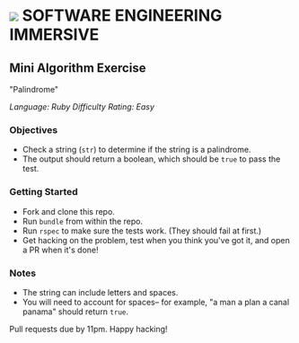 # ![](https://ga-dash.s3.amazonaws.com/production/assets/logo-9f88ae6c9c3871690e33280fcf557f33.png) SOFTWARE ENGINEERING IMMERSIVE

## Mini Algorithm Exercise

"Palindrome"

_Language: Ruby_
_Difficulty Rating: Easy_

### Objectives

- Check a string (`str`) to determine if the string is a palindrome.
- The output should return a boolean, which should be `true` to pass the test.

### Getting Started

- Fork and clone this repo.
- Run `bundle` from within the repo.
- Run `rspec` to make sure the tests work. (They should fail at first.)
- Get hacking on the problem, test when you think you've got it, and open a PR when it's done!

### Notes

- The string can include letters and spaces.
- You will need to account for spaces– for example, "a man a plan a canal panama" should return `true`.

Pull requests due by 11pm. Happy hacking!